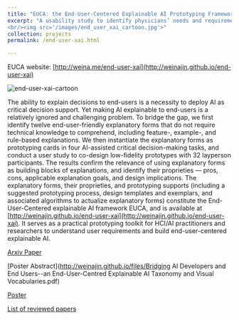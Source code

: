 ```yaml
---
title: "EUCA: the End-User-Centered Explainable AI Prototyping Framework"
excerpt: "A usability study to identify physicians’ needs and requirements of explainable artificial intelligence
<br/><img src='/images/end_user_xai_cartoon.jpg'>"
collection: projects
permalink: /end-user-xai.html

---
```


EUCA website: [http://weina.me/end-user-xai](http://weinajin.github.io/end-user-xai)


![end-user-xai-cartoon](/images/end_user_xai_cartoon.jpg)


The ability to explain decisions to end-users is a necessity to deploy AI as critical decision support. Yet making AI explainable to end-users is a relatively ignored and challenging problem. To bridge the gap, we first identify twelve end-user-friendly explanatory forms that do not require technical knowledge to comprehend, including feature-, example-, and rule-based explanations. We then instantiate the explanatory forms as prototyping cards in four AI-assisted critical decision-making tasks, and conduct a user study to co-design low-fidelity prototypes with 32 layperson participants. The results confirm the relevance of using explanatory forms as building blocks of explanations, and identify their proprieties — pros, cons, applicable explanation goals, and design implications. The explanatory forms, their proprieties, and prototyping supports (including a suggested prototyping process, design templates and exemplars, and associated algorithms to actualize explanatory forms) constitute the End-User-Centered explainable AI framework EUCA, and is available at [http://weinajin.github.io/end-user-xai](http://weinajin.github.io/end-user-xai). It serves as a practical prototyping toolkit for HCI/AI practitioners and researchers to understand user requirements and build end-user-centered explainable AI.


[Arxiv Paper](http://arxiv.org/abs/2102.02437)

[Poster Abstract](http://weinajin.github.io/files/Bridging AI Developers and End Users--an End-User-Centred Explainable AI Taxonomy and Visual Vocabularies.pdf)    

[Poster](http://weinajin.github.io/files/201910_IEEE_VIS_poster.pdf)    

[List of reviewed papers](http://weinajin.github.io/files/Explainable_AI_lit_review_list.pdf)
